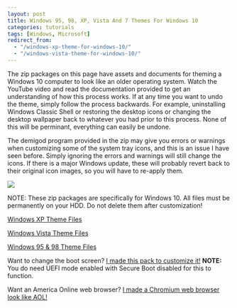 ```yaml
---
layout: post
title: Windows 95, 98, XP, Vista And 7 Themes For Windows 10
categories: tutorials
tags: [Windows, Microsoft]
redirect_from:
  - "/windows-xp-theme-for-windows-10/"
  - "/windows-vista-theme-for-windows-10/"
---
```


The zip packages on this page have assets and documents for theming a Windows 10 computer to look like an older operating system. Watch the YouTube video and read the documentation provided to get an understanding of how this process works. If at any time you want to undo the theme, simply follow the process backwards. For example, uninstalling Windows Classic Shell or restoring the desktop icons or changing the desktop wallpaper back to whatever you had prior to this process. None of this will be perminant, everything can easily be undone.

The demigod program provided in the zip may give you errors or warnings when customizing some of the system tray icons, and this is an issue I have seen before. Simply ignoring the errors and warnings will still change the icons. If there is a major Windows update, these will probably revert back to their original icon images, so you will have to re-apply them.

<div class='video'>
<a href='https://www.youtube.com/watch?v=eN4ajmEyiDU' title='Click here to watch the video!' target='_BLANK'><i class="svg-icon youtube"></i><div class="play"></div><img src="https://img.youtube.com/vi/eN4ajmEyiDU/0.jpg" /></a>
</div>

NOTE: These zip packages are specifically for Windows 10. All files must be permanently on your HDD. Do not delete them after customization!

[Windows XP Theme Files](https://newagesoldier.b-cdn.net/downloads/WIN%20XP%20THEME.zip)

[Windows Vista Theme Files](https://newagesoldier.b-cdn.net/downloads/WIN%20VISTA%20THEME.zip)

[Windows 95 & 98 Theme Files](https://newagesoldier.b-cdn.net/downloads/WIN%209X%20THEME.zip)

Want to change the boot screen? [I made this pack to customize it!](https://newagesoldier.b-cdn.net/downloads/win10%20bootup%20screen%20changer.zip)
**NOTE:** You do need UEFI mode enabled with Secure Boot disabled for this to function.

Want an America Online web browser? [I made a Chromium web browser look like AOL!](https://github.com/erfg12/AOL_4.0_Emu)
